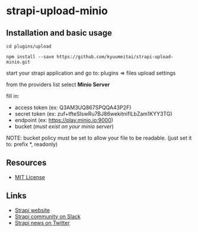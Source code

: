 # strapi-upload-minio

## Installation and basic usage
```cd plugins/upload```

```npm install --save https://github.com/kyuumeitai/strapi-upload-minio.git```

start your strapi application and go to: plugins => files upload settings

from the providers list select **Minio Server**

fill in:
  - access token (ex: Q3AM3UQ867SPQQA43P2F)
  - secret token (ex: zuf+tfteSlswRu7BJ86wekitnifILbZam1KYY3TG)
  - endpoint (ex: https://play.minio.io:9000)
  - bucket (*must exist on your minio server*)
  
NOTE: bucket policy must be set to allow your file to be readable. (just set it to: prefix \*, readonly)

## Resources

- [MIT License](LICENSE.md)

## Links

- [Strapi website](http://strapi.io/)
- [Strapi community on Slack](http://slack.strapi.io)
- [Strapi news on Twitter](https://twitter.com/strapijs)

